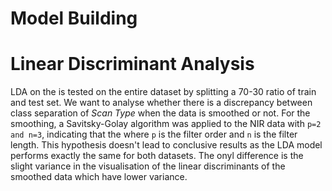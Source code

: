 # Model Building

# Linear Discriminant Analysis
LDA on the is tested on the entire dataset by splitting a 70-30 ratio of train and test set. We want to analyse whether there is a discrepancy between class separation of _Scan Type_ when the data is smoothed or not.
For the smoothing, a Savitsky-Golay algorithm was applied to the NIR data with `p=2 and n=3`, indicating that the where `p` is the filter order and `n` is the filter length.
This hypothesis doesn't lead to conclusive results as the LDA model performs exactly the same for both datasets. The onyl difference is the slight variance in the visualisation of the linear discriminants of the smoothed data which have lower variance.